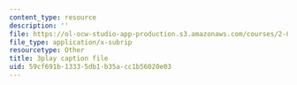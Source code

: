 ```yaml
---
content_type: resource
description: ''
file: https://ol-ocw-studio-app-production.s3.amazonaws.com/courses/2-003sc-engineering-dynamics-fall-2011/59cf691b13335db1b35acc1b56020e03_zhk9xLjrmi4.vtt
file_type: application/x-subrip
resourcetype: Other
title: 3play caption file
uid: 59cf691b-1333-5db1-b35a-cc1b56020e03
---
```

